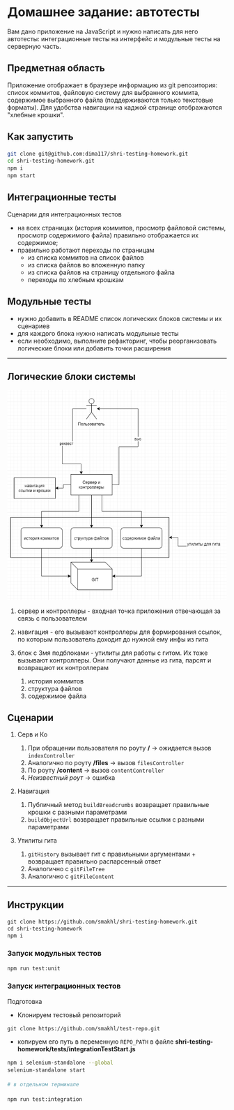 # Домашнее задание: автотесты

Вам дано приложение на JavaScript и нужно написать для него автотесты: интеграционные тесты на интерфейс и модульные тесты на серверную часть.

## Предметная область

Приложение отображает в браузере информацию из git репозитория: список коммитов, файловую систему для выбранного коммита, содержимое выбранного файла (поддерживаются только текстовые форматы). Для удобства навигации на каджой странице отображаются "хлебные крошки".

## Как запустить

```sh
git clone git@github.com:dima117/shri-testing-homework.git
cd shri-testing-homework.git
npm i
npm start
```

## Интеграционные тесты

Сценарии для интеграционных тестов

- на всех страницах (история коммитов, просмотр файловой системы, просмотр содержимого файла) правильно отображается их содержимое;
- правильно работают переходы по страницам
  - из списка коммитов на список файлов
  - из списка файлов во вложенную папку
  - из списка файлов на страницу отдельного файла
  - переходы по хлебным крошкам

## Модульные тесты

- нужно добавить в README список логических блоков системы и их сценариев
- для каждого блока нужно написать модульные тесты
- если необходимо, выполните рефакторинг, чтобы реорганизовать логические блоки или добавить точки расширения

---

## Логические блоки системы
![диаграмма блоков](./blocks.png)


1. сервер и контроллеры - входная точка приложения отвечающая за связь с пользователем

2. навигация - его вызывают контроллеры для формирования ссылок, по которым пользователь доходит до нужной ему инфы из гита

3. блок с 3мя подблоками - утилиты для работы с гитом. Их тоже вызывают контроллеры. Они получают данные из гита, парсят и возвращают их контроллерам
    1. история коммитов
    2. структура файлов
    3. содержимое файла

## Сценарии

1. Серв и Ко
   1) При обращении пользователя по роуту **/** → ожидается вызов `indexController`
   2) Аналогично по роуту **/files** → вызов `filesController`
   3) По роуту **/content** → вызов `contentController`
   4) *Неизвестный роут* → ошибка

2. Навигация 
	1) Публичный метод `buildBreadcrumbs` возвращает правильные крошки с разными параметрами
	2) `buildObjectUrl` возвращает правильные ссылки с разными параметрами

3. Утилиты гита 
	1) `gitHistory` вызывает гит с правильными аргументами + возвращает правильно распарсенный ответ
	2) Аналогично с `gitFileTree`
	3) Аналогично с `gitFileContent`

---

## Инструкции

```
git clone https://github.com/smakhl/shri-testing-homework.git
cd shri-testing-homework
npm i
```

### Запуск модульных тестов
```
npm run test:unit
```

### Запуск интеграционных тестов

Подготовка
- Клонируем тестовый репозиторий
```
git clone https://github.com/smakhl/test-repo.git
```
- копируем его путь в переменную `REPO_PATH` в файле **shri-testing-homework/tests/integrationTestStart.js**

```sh
npm i selenium-standalone --global
selenium-standalone start

# в отдельном терминале

npm run test:integration
```